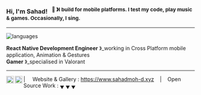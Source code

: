 ### Hi, I'm Sahad! &nbsp;&nbsp;<sup>👾 &#12299;I build for mobile platforms. I test my code, play music & games. Occasionally, I sing.</sup>

----

![languages](https://img.shields.io/static/v1?label=&message=languages:&color=111&style=flat-square)



**React Native Development Engineer** &#12299;_working in Cross Platform mobile application, Animation & Gestures
<br/>
**Gamer** &#12299;_specialised in Valorant 

----

<a href="https://www.instagram.com/moer.tel/">
  <img align="left" alt="Sahad Instagram" width="20px" src="https://simpleicons.now.sh/instagram/495f7e" />
</a>
<a href="https://linkedin.com/in/stefaniegrunwald">
  <img align="left" alt="Sahad LinkedIn" width="20px" src="https://simpleicons.now.sh/linkedin/495f7e" />
</a>

| &nbsp;&nbsp;&nbsp; Website & Gallery : https://www.sahadmoh-d.xyz &nbsp;&nbsp;&nbsp;|&nbsp;&nbsp;&nbsp; Open Source Work : <sub>&#9660; &#9660; &#9660;</sub>


